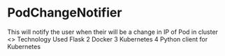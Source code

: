 # PodChangeNotifier
This will notify the user when their will be a change in IP of Pod in cluster <>
Technology Used
 Flask
2 Docker
3 Kubernetes
4 Python client for Kubernetes
